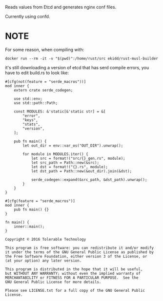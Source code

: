 Reads values from Etcd and generates nginx conf files.

Currently using confd.

NOTE
====

For some reason, when compiling with:

```
docker run --rm -it -v "$(pwd)":/home/rust/src ekidd/rust-musl-builder
```

it's still downloading a version of etcd that has serd compile errors, you have
to edit build.rs to look like:

```
#[cfg(not(feature = "serde_macros"))]
mod inner {
    extern crate serde_codegen;

    use std::env;
    use std::path::Path;

    const MODULES: &'static[&'static str] = &[
        "error",
        "keys",
        "stats",
        "version",
    ];

    pub fn main() {
        let out_dir = env::var_os("OUT_DIR").unwrap();

        for module in MODULES.iter() {
            let src = format!("src/{}_gen.rs", module);
            let src_path = Path::new(&src);
            let dst = format!("{}.rs", module);
            let dst_path = Path::new(&out_dir).join(&dst);

            serde_codegen::expand(&src_path, &dst_path).unwrap();
        }
    }
}

#[cfg(feature = "serde_macros")]
mod inner {
    pub fn main() {}
}

fn main() {
    inner::main();
}
```


```
Copyright © 2016 Tolerable Technology

This program is free software: you can redistribute it and/or modify
it under the terms of the GNU General Public License as published by
the Free Software Foundation, either version 3 of the License, or
(at your option) any later version.

This program is distributed in the hope that it will be useful,
but WITHOUT ANY WARRANTY; without even the implied warranty of
MERCHANTABILITY or FITNESS FOR A PARTICULAR PURPOSE.  See the
GNU General Public License for more details.

Please see LICENSE.txt for a full copy of the GNU General Public License.
```
